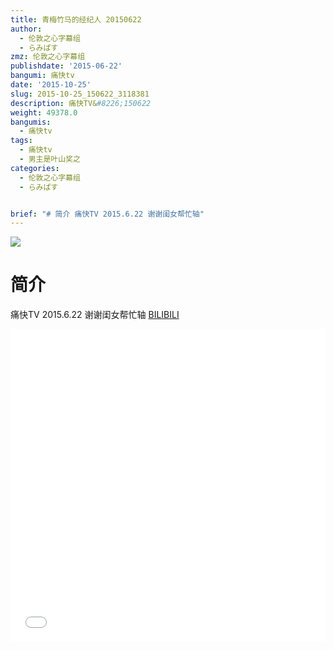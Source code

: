 ```yaml
---
title: 青梅竹马的经纪人 20150622
author:
  - 伦敦之心字幕组
  - らみぱす
zmz: 伦敦之心字幕组
publishdate: '2015-06-22'
bangumi: 痛快tv
date: '2015-10-25'
slug: 2015-10-25_150622_3118381
description: 痛快TV&#8226;150622
weight: 49378.0
bangumis:
  - 痛快tv
tags:
  - 痛快tv
  - 男主是叶山奖之
categories:
  - 伦敦之心字幕组
  - らみぱす


brief: "# 简介 痛快TV 2015.6.22 谢谢闺女帮忙轴"
---
```

![](https://i.imgur.com/1E7gKKU.png)
# 简介  
痛快TV 2015.6.22 谢谢闺女帮忙轴
  [BILIBILI](https://www.bilibili.com/video/av3118381/)

<div class="vcontainer">  <iframe class='video' src="//www.bilibili.com/blackboard/player.html?aid=3118381" width="100%" height="500" frameborder="0" allowfullscreen="allowfullscreen"></iframe></div>
